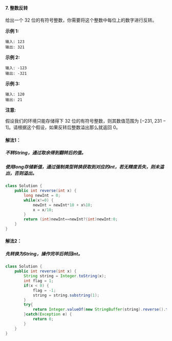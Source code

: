 #### 7. 整数反转

给出一个 32 位的有符号整数，你需要将这个整数中每位上的数字进行反转。

**示例 1:**

```
输入: 123
输出: 321
```

 **示例 2:**

```
输入: -123
输出: -321
```

**示例 3:**

```
输入: 120
输出: 21
```

**注意:**

假设我们的环境只能存储得下 32 位的有符号整数，则其数值范围为 [−231, 231 − 1]。请根据这个假设，如果反转后整数溢出那么就返回 0。



#### 解法1：

##### 不转String，通过取余得到翻转后的值。

##### 使用long存储新值，通过强制类型转换获取到对应的int，若无精度丢失，则未溢出，否则溢出。

```java
class Solution {
    public int reverse(int x) {
        long newInt = 0;
        while(x!=0) {
            newInt = newInt*10 + x%10;
            x = x/10;
        }
        return (int)newInt==newInt?(int)newInt:0;
    }
}
```



#### 解法2：

##### 先转换为String，操作完毕后转回int。

```java
class Solution {
    public int reverse(int x) {
        String string = Integer.toString(x);
        int flag = 1;
        if(x < 0) {
            flag = -1;
            string = string.substring(1);
        }
        try{
            return Integer.valueOf(new StringBuffer(string).reverse().toString()) * flag;
        }catch(Exception e) {
            return 0;
        }
    }
}
```

